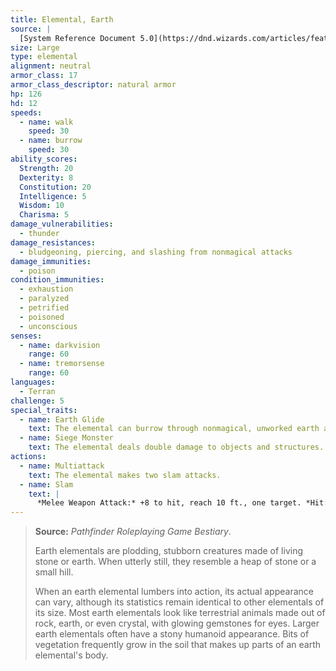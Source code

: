 ```yaml
---
title: Elemental, Earth
source: |
  [System Reference Document 5.0](https://dnd.wizards.com/articles/features/systems-reference-document-srd)
size: Large
type: elemental
alignment: neutral
armor_class: 17
armor_class_descriptor: natural armor
hp: 126
hd: 12
speeds:
  - name: walk
    speed: 30
  - name: burrow
    speed: 30
ability_scores:
  Strength: 20
  Dexterity: 8
  Constitution: 20
  Intelligence: 5
  Wisdom: 10
  Charisma: 5
damage_vulnerabilities:
  - thunder
damage_resistances:
  - bludgeoning, piercing, and slashing from nonmagical attacks
damage_immunities:
  - poison
condition_immunities:
  - exhaustion
  - paralyzed
  - petrified
  - poisoned
  - unconscious
senses:
  - name: darkvision
    range: 60
  - name: tremorsense
    range: 60
languages:
  - Terran
challenge: 5
special_traits:
  - name: Earth Glide
    text: The elemental can burrow through nonmagical, unworked earth and stone. While doing so, the elemental doesn't disturb the material it moves through.
  - name: Siege Monster
    text: The elemental deals double damage to objects and structures.
actions:
  - name: Multiattack
    text: The elemental makes two slam attacks.
  - name: Slam
    text: |
      *Melee Weapon Attack:* +8 to hit, reach 10 ft., one target. *Hit:* 14 (2d8 + 5) bludgeoning damage.
---
```


> **Source:** *Pathfinder Roleplaying Game Bestiary*.
>
> Earth elementals are plodding, stubborn creatures made of living stone or earth. When utterly still, they resemble a heap of stone or a small hill.
>
> When an earth elemental lumbers into action, its actual appearance can vary, although its statistics remain identical to other elementals of its size. Most earth elementals look like terrestrial animals made out of rock, earth, or even crystal, with glowing gemstones for eyes. Larger earth elementals often have a stony humanoid appearance. Bits of vegetation frequently grow in the soil that makes up parts of an earth elemental's body.
